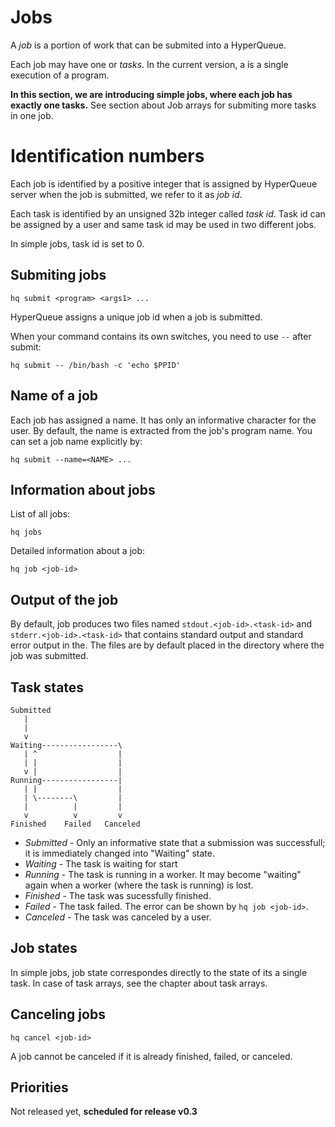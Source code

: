 
# Jobs

A *job* is a portion of work that can be submited into a HyperQueue.

Each job may have one or *tasks*. In the current version, a is a single execution of a program.

**In this section, we are introducing simple jobs, where each job has exactly one tasks.**
See section about Job arrays for submiting more tasks in one job.

# Identification numbers

Each job is identified by a positive integer that is assigned by HyperQueue server when the job is submitted, we refer to it as *job id*.

Each task is identified by an unsigned 32b integer called *task id*. Task id can be assigned by a user and same task id may be used in two different jobs.

In simple jobs, task id is set to 0.


## Submiting jobs

``hq submit <program> <args1> ...``

HyperQueue assigns a unique job id when a job is submitted.

When your command contains its own switches, you need to use ``--`` after submit:

``hq submit -- /bin/bash -c 'echo $PPID'``


## Name of a job

Each job has assigned a name. It has only an informative character for the user. By default, the name is extracted from the job's program name. You can set a job name explicitly by:

``hq submit --name=<NAME> ...``


## Information about jobs

List of all jobs:

``hq jobs``


Detailed information about a job:

``hq job <job-id>``


## Output of the job

By default, job produces two files named ``stdout.<job-id>.<task-id>`` and ``stderr.<job-id>.<task-id>`` that contains standard output and standard error output in the. The files are by default placed in the directory where the job was submitted.


## Task states

```
Submitted
   |
   |
   v
Waiting-----------------\
   | ^                  |
   | |                  |
   v |                  |
Running-----------------|
   | |                  |
   | \--------\         |
   |          |         |
   v          v         v
Finished    Failed   Canceled
```

* *Submitted* - Only an informative state that a submission was successfull; it is immediately changed into "Waiting" state.
* *Waiting* - The task is waiting for start
* *Running* - The task is running in a worker. It may become "waiting" again when a worker (where the task is running) is lost.
* *Finished* - The task was sucessfully finished.
* *Failed* - The task failed. The error can be shown by ``hq job <job-id>``.
* *Canceled* -  The task was canceled by a user.


## Job states

In simple jobs, job state correspondes directly to the state of its a single task. In case of task arrays, see the chapter about task arrays.


## Canceling jobs

``hq cancel <job-id>``

A job cannot be canceled if it is already finished, failed, or canceled.



## Priorities

Not released yet, **scheduled for release v0.3**

